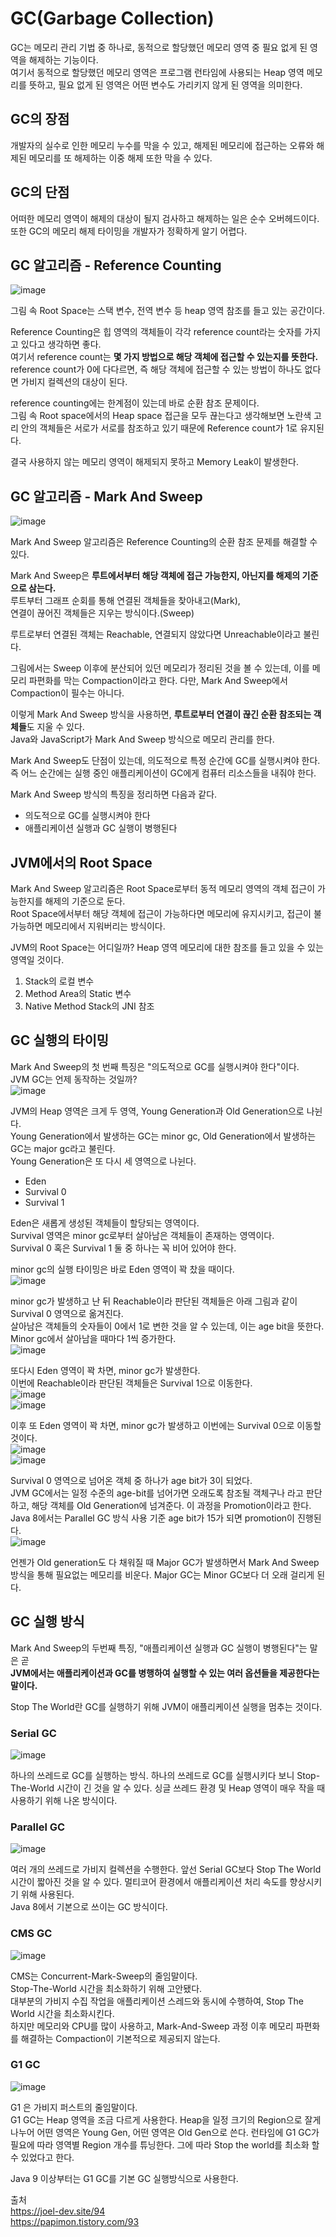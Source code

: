 # GC(Garbage Collection)
GC는 메모리 관리 기법 중 하나로, 동적으로 할당했던 메모리 영역 중 필요 없게 된 영역을 해제하는 기능이다.  
여기서 동적으로 할당했던 메모리 영역은 프로그램 런타임에 사용되는 Heap 영역 메모리를 뜻하고, 필요 없게 된 영역은 어떤 변수도 가리키지 않게 된 영역을 의미한다.  
  
## GC의 장점
개발자의 실수로 인한 메모리 누수를 막을 수 있고, 해제된 메모리에 접근하는 오류와 해제된 메모리를 또 해제하는 이중 해제 또한 막을 수 있다.  
  
## GC의 단점 
어떠한 메모리 영역이 해제의 대상이 될지 검사하고 해제하는 일은 순수 오버헤드이다.  
또한 GC의 메모리 해제 타이밍을 개발자가 정확하게 알기 어렵다.  
  
## GC 알고리즘 - Reference Counting
![image](https://github.com/GDSC-Hongik/2023-2-OC-Java-Study/assets/98090620/08c34f7f-54c6-43f2-ad16-9dcc31752dd9)
  
그림 속 Root Space는 스택 변수, 전역 변수 등 heap 영역 참조를 들고 있는 공간이다.  
  
Reference Counting은 힙 영역의 객체들이 각각 reference count라는 숫자를 가지고 있다고 생각하면 좋다.  
여기서 reference count는 **몇 가지 방법으로 해당 객체에 접근할 수 있는지를 뜻한다.**    
reference count가 0에 다다르면, 즉 해당 객체에 접근할 수 있는 방법이 하나도 없다면 가비지 컬렉션의 대상이 된다.  
  
reference counting에는 한계점이 있는데 바로 순환 참조 문제이다.  
그림 속 Root space에서의 Heap space 접근을 모두 끊는다고 생각해보면 노란색 고리 안의 객체들은 서로가 서로를 참조하고 있기 때문에 Reference count가 1로 유지된다.  
  
결국 사용하지 않는 메모리 영역이 해제되지 못하고 Memory Leak이 발생한다.  
## GC 알고리즘 - Mark And Sweep
![image](https://github.com/GDSC-Hongik/2023-2-OC-Java-Study/assets/98090620/34c91132-d724-4a99-8e27-ed656fe339a8)
  
Mark And Sweep 알고리즘은 Reference Counting의 순환 참조 문제를 해결할 수 있다.  
  
Mark And Sweep은 **루트에서부터 해당 객체에 접근 가능한지, 아닌지를 해제의 기준으로 삼는다.**  
루트부터 그래프 순회를 통해 연결된 객체들을 찾아내고(Mark),  
연결이 끊어진 객체들은 지우는 방식이다.(Sweep)  
  
루트로부터 연결된 객체는 Reachable, 연결되지 않았다면 Unreachable이라고 불린다.  
  
그림에서는 Sweep 이후에 분산되어 있던 메모리가 정리된 것을 볼 수 있는데, 이를 메모리 파편화를 막는 Compaction이라고 한다. 다만, Mark And Sweep에서 Compaction이 필수는 아니다.  
  
이렇게 Mark And Sweep 방식을 사용하면, **루트로부터 연결이 끊긴 순환 참조되는 객체들**도 지울 수 있다.  
Java와 JavaScript가 Mark And Sweep 방식으로 메모리 관리를 한다.  
  
Mark And Sweep도 단점이 있는데, 의도적으로 특정 순간에 GC를 실행시켜야 한다.  
즉 어느 순간에는 실행 중인 애플리케이션이 GC에게 컴퓨터 리소스들을 내줘야 한다.  
  
Mark And Sweep 방식의 특징을 정리하면 다음과 같다.  
- 의도적으로 GC를 실행시켜야 한다  
- 애플리케이션 실행과 GC 실행이 병행된다  
  
## JVM에서의 Root Space
Mark And Sweep 알고리즘은 Root Space로부터 동적 메모리 영역의 객체 접근이 가능한지를 해제의 기준으로 둔다.  
Root Space에서부터 해당 객체에 접근이 가능하다면 메모리에 유지시키고, 접근이 불가능하면 메모리에서 지워버리는 방식이다.  
  
JVM의 Root Space는 어디일까? Heap 영역 메모리에 대한 참조를 들고 있을 수 있는 영역일 것이다.  
1. Stack의 로컬 변수  
2. Method Area의 Static 변수  
3. Native Method Stack의 JNI 참조  
  
## GC 실행의 타이밍 
Mark And Sweep의 첫 번째 특징은 "의도적으로 GC를 실행시켜야 한다"이다.  
JVM GC는 언제 동작하는 것일까?  
![image](https://github.com/GDSC-Hongik/2023-2-OC-Java-Study/assets/98090620/63507d30-5ceb-4b49-ae80-70f6f3cb0a36)
  
JVM의 Heap 영역은 크게 두 영역, Young Generation과 Old Generation으로 나뉜다.  
Young Generation에서 발생하는 GC는 minor gc, Old Generation에서 발생하는 GC는 major gc라고 불린다.  
Young Generation은 또 다시 세 영역으로 나뉜다.  
- Eden  
- Survival 0  
- Survival 1  
  
Eden은 새롭게 생성된 객체들이 할당되는 영역이다.  
Survival 영역은 minor gc로부터 살아남은 객체들이 존재하는 영역이다.  
Survival 0 혹은 Survival 1 둘 중 하나는 꼭 비어 있어야 한다.  
  
minor gc의 실행 타이밍은 바로 Eden 영역이 꽉 찼을 때이다.  
![image](https://github.com/GDSC-Hongik/2023-2-OC-Java-Study/assets/98090620/2f041202-0427-4d92-99fc-0b293922452f)
  
minor gc가 발생하고 난 뒤 Reachable이라 판단된 객체들은 아래 그림과 같이 Survival 0 영역으로 옮겨진다.  
살아남은 객체들의 숫자들이 0에서 1로 변한 것을 알 수 있는데, 이는 age bit을 뜻한다.  
Minor gc에서 살아남을 때마다 1씩 증가한다.  
![image](https://github.com/GDSC-Hongik/2023-2-OC-Java-Study/assets/98090620/70fc2d7d-8fd4-44e4-a9c2-aadd9a212df0)
  
또다시 Eden 영역이 꽉 차면, minor gc가 발생한다.  
이번에 Reachable이라 판단된 객체들은 Survival 1으로 이동한다.  
![image](https://github.com/GDSC-Hongik/2023-2-OC-Java-Study/assets/98090620/415774db-fe08-4b37-83e0-2b56b9efa03c)  
![image](https://github.com/GDSC-Hongik/2023-2-OC-Java-Study/assets/98090620/bcbbeba7-ce35-43d8-9e58-d09fa0cc38a1)
  
이후 또 Eden 영역이 꽉 차면, minor gc가 발생하고 이번에는 Survival 0으로 이동할 것이다.  
![image](https://github.com/GDSC-Hongik/2023-2-OC-Java-Study/assets/98090620/118f83c3-fb32-4219-a1f8-11c5808eac15)  
![image](https://github.com/GDSC-Hongik/2023-2-OC-Java-Study/assets/98090620/9614d9ca-f355-4f7f-a350-53fbdae4900b)
  
Survival 0 영역으로 넘어온 객체 중 하나가 age bit가 3이 되었다.  
JVM GC에서는 일정 수준의 age-bit를 넘어가면 오래도록 참조될 객체구나 라고 판단하고, 해당 객체를 Old Generation에 넘겨준다. 이 과정을 Promotion이라고 한다.  
Java 8에서는 Parallel GC 방식 사용 기준 age bit가 15가 되면 promotion이 진행된다.  
![image](https://github.com/GDSC-Hongik/2023-2-OC-Java-Study/assets/98090620/5492f3de-6828-404a-94a7-a59cda05e6e2)
  
언젠가 Old generation도 다 채워질 때 Major GC가 발생하면서 Mark And Sweep 방식을 통해 필요없는 메모리를 비운다. Major GC는 Minor GC보다 더 오래 걸리게 된다.  
  
## GC 실행 방식 
Mark And Sweep의 두번째 특징, "애플리케이션 실행과 GC 실행이 병행된다"는 말은 곧  
**JVM에서는 애플리케이션과 GC를 병행하여 실행할 수 있는 여러 옵션들을 제공한다는 말이다.**    
  
Stop The World란 GC를 실행하기 위해 JVM이 애플리케이션 실행을 멈추는 것이다.  
  
### Serial GC
![image](https://github.com/GDSC-Hongik/2023-2-OC-Java-Study/assets/98090620/26c55cc1-ec75-4699-b1a0-6e028a8f846a)
  
하나의 쓰레드로 GC를 실행하는 방식. 하나의 쓰레드로 GC를 실행시키다 보니 Stop-The-World 시간이 긴 것을 알 수 있다. 싱글 쓰레드 환경 및 Heap 영역이 매우 작을 때 사용하기 위해 나온 방식이다.  
### Parallel GC
![image](https://github.com/GDSC-Hongik/2023-2-OC-Java-Study/assets/98090620/8b00b370-2edc-4815-bf96-aa8a1fb579a7)
  
여러 개의 쓰레드로 가비지 컬렉션을 수행한다. 앞선 Serial GC보다 Stop The World 시간이 짧아진 것을 알 수 있다. 멀티코어 환경에서 애플리케이션 처리 속도를 향상시키기 위해 사용된다.  
Java 8에서 기본으로 쓰이는 GC 방식이다.  
### CMS GC
![image](https://github.com/GDSC-Hongik/2023-2-OC-Java-Study/assets/98090620/5d349d80-8cb9-4337-bed1-05fc7c1f7c1e)
  
CMS는 Concurrent-Mark-Sweep의 줄임말이다.  
Stop-The-World 시간을 최소화하기 위해 고안됐다.  
대부분의 가비지 수집 작업을 애플리케이션 스레드와 동시에 수행하여, Stop The World 시간을 최소화시킨다.  
하지만 메모리와 CPU를 많이 사용하고, Mark-And-Sweep 과정 이후 메모리 파편화를 해결하는 Compaction이 기본적으로 제공되지 않는다.  
### G1 GC
![image](https://github.com/GDSC-Hongik/2023-2-OC-Java-Study/assets/98090620/82807f4e-13d9-4863-a0c4-e88b85e78c39)
  
G1 은 가비지 퍼스트의 줄임말이다.  
G1 GC는 Heap 영역을 조금 다르게 사용한다. Heap을 일정 크기의 Region으로 잘게 나누어 어떤 영역은 Young Gen, 어떤 영역은 Old Gen으로 쓴다. 런타임에 G1 GC가 필요에 따라 영역별 Region 개수를 튜닝한다. 그에 따라 Stop the world를 최소화 할 수 있었다고 한다.  
  
Java 9 이상부터는 G1 GC를 기본 GC 실행방식으로 사용한다.  
  
출처  
https://joel-dev.site/94  
https://papimon.tistory.com/93  
